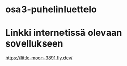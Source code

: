 # osa3-puhelinluettelo

# Linkki internetissä olevaan sovellukseen
https://little-moon-3891.fly.dev/
